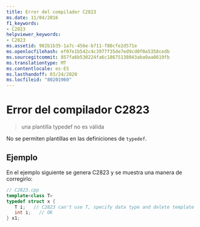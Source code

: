 ```yaml
---
title: Error del compilador C2823
ms.date: 11/04/2016
f1_keywords:
- C2823
helpviewer_keywords:
- C2823
ms.assetid: 982b1b35-1a7c-456e-b711-f80cfe2d571e
ms.openlocfilehash: ef07e1b542c4c3977f35de7ed9cd0f0a5358cedb
ms.sourcegitcommit: 857fa6b530224fa6c18675138043aba9aa0619fb
ms.translationtype: MT
ms.contentlocale: es-ES
ms.lasthandoff: 03/24/2020
ms.locfileid: "80201960"
---
```

# <a name="compiler-error-c2823"></a>Error del compilador C2823

> una plantilla typedef no es válida

No se permiten plantillas en las definiciones de `typedef`.

## <a name="example"></a>Ejemplo

En el ejemplo siguiente se genera C2823 y se muestra una manera de corregirlo:

```cpp
// C2823.cpp
template<class T>
typedef struct x {
   T i;   // C2823 can't use T, specify data type and delete template
   int i;   // OK
} x1;
```
